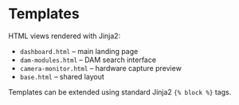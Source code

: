 # Templates

HTML views rendered with Jinja2:

- `dashboard.html` – main landing page
- `dam-modules.html` – DAM search interface
- `camera-monitor.html` – hardware capture preview
- `base.html` – shared layout

Templates can be extended using standard Jinja2 `{% block %}` tags.


